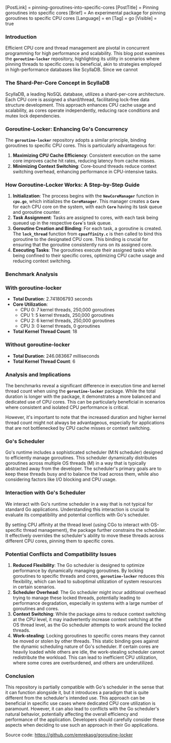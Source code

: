 [PostLink] = pinning-goroutines-into-specific-cores
[PostTitle] =  Pinning goroutines into specific cores
[Brief] = An experimental package for pinning goroutines to specific CPU cores
[Language] = en
[Tag] = go
[Visible] = true

### **Introduction**

Efficient CPU core and thread management are pivotal in concurrent programming for high performance and scalability. This blog post examines the **`goroutine-locker`** repository, highlighting its utility in scenarios where pinning threads to specific cores is beneficial, akin to strategies employed in high-performance databases like ScyllaDB. Since we cannot 

### **The Shard-Per-Core Concept in ScyllaDB**

ScyllaDB, a leading NoSQL database, utilizes a shard-per-core architecture. Each CPU core is assigned a shard/thread, facilitating lock-free data structure development. This approach enhances CPU cache usage and scalability, as cores operate independently, reducing race conditions and mutex lock dependencies. 

### **Goroutine-Locker: Enhancing Go's Concurrency**

The **`goroutine-locker`** repository adopts a similar principle, binding goroutines to specific CPU cores. This is particularly advantageous for:

1. **Maximizing CPU Cache Efficiency**: Consistent execution on the same core improves cache hit rates, reducing latency from cache misses.
2. **Minimizing Context Switching**: Core-bound threads reduce context switching overhead, enhancing performance in CPU-intensive tasks.

### **How Goroutine-Locker Works: A Step-by-Step Guide**

1. **Initialization**: The process begins with the **`NewCoreManager`** function in **`cpu.go`**, which initializes the **`CoreManager`**. This manager creates a **`Core`** for each CPU core on the system, with each **`Core`** having its task queue and goroutine counter.
2. **Task Assignment**: Tasks are assigned to cores, with each task being queued up in the respective **`Core`**'s task queue.
3. **Goroutine Creation and Binding**: For each task, a goroutine is created. The **`lock_thread`** function from **`cpuaffinity.c`** is then called to bind this goroutine to the designated CPU core. This binding is crucial for ensuring that the goroutine consistently runs on its assigned core.
4. **Executing Tasks**: The goroutines execute their assigned tasks while being confined to their specific cores, optimizing CPU cache usage and reducing context switching.

### **Benchmark Analysis**

### With goroutine-locker

- **Total Duration**: 2.741806793 seconds
- **Core Utilization**:
    - CPU 0: 7 kernel threads, 250,000 goroutines
    - CPU 1: 5 kernel threads, 250,000 goroutines
    - CPU 2: 6 kernel threads, 250,000 goroutines
    - CPU 3: 0 kernel threads, 0 goroutines
- **Total Kernel Thread Count**: 18

### Without goroutine-locker

- **Total Duration**: 246.083667 milliseconds
- **Total Kernel Thread Count**: 6

### **Analysis and Implications**

The benchmarks reveal a significant difference in execution time and kernel thread count when using the **`goroutine-locker`** package. While the total duration is longer with the package, it demonstrates a more balanced and dedicated use of CPU cores. This can be particularly beneficial in scenarios where consistent and isolated CPU performance is critical.

However, it's important to note that the increased duration and higher kernel thread count might not always be advantageous, especially for applications that are not bottlenecked by CPU cache misses or context switching.

### **Go's Scheduler**

Go's runtime includes a sophisticated scheduler (M:N scheduler) designed to efficiently manage goroutines. This scheduler dynamically distributes goroutines across multiple OS threads (M) in a way that is typically abstracted away from the developer. The scheduler's primary goals are to keep these threads busy and to balance the load across them, while also considering factors like I/O blocking and CPU usage. 

### **Interaction with Go's Scheduler**

We interact with Go's runtime scheduler in a way that is not typical for standard Go applications. Understanding this interaction is crucial to evaluate its compatibility and potential conflicts with Go's scheduler.

By setting CPU affinity at the thread level (using CGo to interact with OS-specific thread management), the package further constrains the scheduler. It effectively overrides the scheduler's ability to move these threads across different CPU cores, pinning them to specific cores.

### **Potential Conflicts and Compatibility Issues**

1. **Reduced Flexibility**: The Go scheduler is designed to optimize performance by dynamically managing goroutines. By locking goroutines to specific threads and cores, **`goroutine-locker`** reduces this flexibility, which can lead to suboptimal utilization of system resources in certain scenarios.
2. **Scheduler Overhead**: The Go scheduler might incur additional overhead trying to manage these locked threads, potentially leading to performance degradation, especially in systems with a large number of goroutines and cores.
3. **Context Switching**: While the package aims to reduce context switching at the CPU level, it may inadvertently increase context switching at the OS thread level, as the Go scheduler attempts to work around the locked threads.
4. **Work-stealing**: Locking goroutines to specific cores means they cannot be moved or stolen by other threads. This static binding goes against the dynamic scheduling nature of Go's scheduler. If certain cores are heavily loaded while others are idle, the work-stealing scheduler cannot redistribute the workload. This can lead to inefficient CPU utilization, where some cores are overburdened, and others are underutilized.

### **Conclusion**

This repository is partially compatible with Go's scheduler in the sense that it can function alongside it, but it introduces a paradigm that is quite different from the scheduler's intended use. This approach can be beneficial in specific use cases where dedicated CPU core utilization is paramount. However, it can also lead to conflicts with the Go scheduler's natural behavior, potentially affecting the overall efficiency and performance of the application. Developers should carefully consider these aspects when deciding to use such an approach in their Go applications.

Source code: https://github.com/emrekasg/goroutine-locker